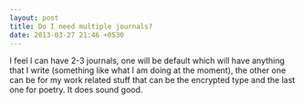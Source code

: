 ```yaml
---
layout: post
title: Do I need multiple journals?
date: 2013-03-27 21:46 +0530
---
```


I feel I can have 2-3 journals, one will be default which will have anything that I write (something like what I am doing at the moment), the other one can be for my work related stuff that can be the encrypted type and the last one for poetry. It does sound good.
